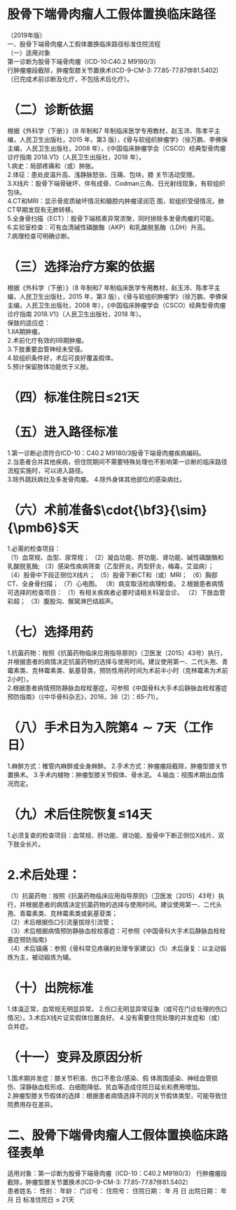 # 股骨下端骨肉瘤人工假体置换临床路径  
（2019年版）  
一、股骨下端骨肉瘤人工假体置换临床路径标准住院流程  
（一）适用对象  
第一诊断为股骨下端骨肉瘤（ICD-10:C40.2 M9180/3）  
行肿瘤瘤段截除，肿瘤型膝关节置换术(ICD-9-CM-3:  77.85-77.87伴81.5402)（已完成术前诊断及化疗，不包括术后化疗）。  
# （二）诊断依据  
根据《外科学（下册）》（8 年制和7 年制临床医学专用教材，赵玉沛、陈孝平主编，人民卫生出版社，2015 年，第3 版），《骨与软组织肿瘤学》（徐万鹏、李佛保主编，人民卫生出版社，2008 年），《中国临床肿瘤学会（CSCO）经典型骨肉瘤诊疗指南 2018.V1》（人民卫生出版社，2018 年）。  
1.病史：局部疼痛和（或）肿胀。  
2.体征：患处皮温升高、浅静脉怒张、压痛、包块，膝 关节活动受限。  
3.X线片：股骨下端骨破坏、伴有成骨、Codman三角、日光射线现象，有软组织包块。  
4.CT和MRI：显示骨皮质破坏情况和髓腔内肿瘤浸润范 围，软组织受侵情况，肺CT早期发现有无肺转移。  
5.全身骨扫描（ECT）：股骨下端核素异常浓聚，同时排除多发骨肉瘤的可能。  
6.实验室检查：可有血清碱性磷酸酶（AKP）和乳酸脱氢酶（LDH）升高。  
7.病理检查可明确诊断。  
# （三）选择治疗方案的依据  
根据《外科学（下册）》（8 年制和7 年制临床医学专用教材，赵玉沛、陈孝平主编，人民卫生出版社，2015 年，第3 版），《骨与软组织肿瘤学》（徐万鹏、李佛保主编，人民卫生出版社，2008 年），《中国临床肿瘤学会（CSCO）经典型骨肉瘤诊疗指南 2018.V1》（人民卫生出版社，2018 年）。  
保肢的适应症：  
1.ⅡA期肿瘤。  
2.术前化疗有效的ⅡB期肿瘤。  
3.下肢重要血管神经未受侵。  
4.软组织条件好，术后可良好覆盖假体。  
5.预计保留肢体功能优于义肢。  
# （四）标准住院日≤21天  
# （五）进入路径标准  
1.第一诊断必须符合ICD-10：C40.2 M9180/3股骨下端骨肉瘤疾病编码。  
2.当患者合并其他疾病，但住院期间不需要特殊处理也不影响第一诊断的临床路径流程实施时，可以进入路径。  
3.除外跳跃病灶及多发骨肉瘤。 4.除外身体其他部位的感染病灶。  
# （六）术前准备$\cdot{\bf3}{\sim}{\pmb6}$天  
1.必需的检查项目：  
（1）血常规、血型、尿常规； （2）凝血功能、肝功能、肾功能、碱性磷酸酶和乳酸脱氢酶;  （3）感染性疾病筛查（乙型肝炎，丙型肝炎，梅毒，艾滋病）； （4）股骨中下段正侧位X线片； （5）股骨下断CT和（或）MRI； （6）胸部CT、全身骨扫描； （7）心电图。 （8）病变取活检病理检查。 2.根据患者病情可选择的检查项目： （1）有相关疾病者必要时请相关科室会诊。 （2）下肢血管彩超； （3）腹股沟、髂窝淋巴结超声。  
# （七）选择用药  
1.抗菌药物：按照《抗菌药物临床应用指导原则》（卫医发〔2015〕43号）执行，并根据患者的病情决定抗菌药物的选择与使用时间。建议使用第一、二代头孢、青霉素类、克林霉素类、氨基苷类，预防性用药时间为术前半小时（克林霉素为术前2小时）。  
2.根据患者病情预防静脉血栓栓塞症，可参照《中国骨科大手术后静脉血栓栓塞症预防指南》（《中华骨科杂志》，2016，36（2）：65-71）。  
# （八）手术日为入院第$\scriptstyle4\sim7$天（工作日）  
1.麻醉方式：椎管内麻醉或全身麻醉。 2.手术方式：肿瘤瘤段截除，肿瘤型膝关节置换术。 3.手术内植物：肿瘤型膝关节假体、骨水泥。    4.输血：视围术期出血情况而定。  
# （九）术后住院恢复≤14天  
1.必须复查的检查项目：血常规、肝功能、肾功能、股骨中下断正侧位X线片、双下肢全长片。  
# 2.术后处理：  
（1）抗菌药物：按照《抗菌药物临床应用指导原则》（卫医发〔2015〕43号）执行，并根据患者的病情决定抗菌药物的选择与使用时间。建议使用第一、二代头孢、青霉素类、克林霉素类或氨基苷类；  
（2）术后根据伤口引流量拔除引流管；  
（3）术后根据病情预防静脉血栓栓塞症：可参照《中国骨科大手术后静脉血栓栓塞症预防指南》  
（4）术后镇痛：参照《骨科常见疼痛的处理专家建议》（5）术后康复：以主动锻炼为主，被动锻炼为辅。  
# （十）出院标准  
1.体温正常，血常规无明显异常。 2.伤口无明显异常征象（或可在门诊处理的伤口情况）。3.术后X线片证实假体位置良好。 4.没有需要住院处理的并发症和（或）合并症。  
# （十一）变异及原因分析  
1.围术期并发症：膝关节积液、伤口不愈合/感染、假 体周围感染、神经血管损伤、深静脉血栓形成、白细胞降低、贫血等造成住院日延长和费用增加。  
2.肿瘤型膝关节假体的选择：根据患者病情选择不同的关节假体类型，可能导致住院费用存在差异。  
# 二、股骨下端骨肉瘤人工假体置换临床路径表单  
适用对象：第一诊断为股骨下端骨肉瘤（ICD-10：C40.2 M9180/3） 行肿瘤瘤段截除，肿瘤型膝关节置换术(ICD-9-CM-3: 77.85-77.87伴81.5402）  
患者姓名：       性别：        年龄：          门诊号：        住院号：           住院日期：      年    月    日  出院日期：     年    月   日  标准住院日${\leqslant}21$天  
